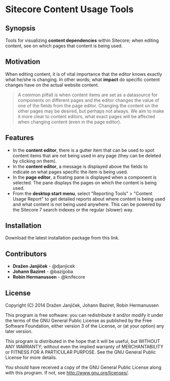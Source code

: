 ﻿Sitecore Content Usage Tools
============================

## Synopsis

Tools for visualizing **content dependencies** within Sitecore; when editing content, see on which pages that content is being used.

## Motivation

When editing content, it is of vital importance that the editor knows exactly what he/she is changing. In other words; what **impact** do specific content changes have on the actual website content.

> A common pitfall is when content items are set as a datasource for components on different pages and the editor changes the value of one of the fields from the page editor. Changing the content on the other pages may be desired, but perhaps not always. We aim to make it more clear to content editors, what exact pages will be affected when changing content (even in the page editor).

## Features

* In the **content editor**, there is a gutter item that can be used to spot content items that are not being used in any page (they can be deleted by clicking on them).
* In the **content editor**, a message is displayed above the fields to indicate on what pages specific the item is being used.
* In the **page editor**, a floating pane is displayed when a component is selected. The pane displays the pages on which the content is being used.
* From the **desktop start menu**, select "Reporting Tools" > "Content Usage Report" to get detailed reports about where content is being used and what content is not being used anywhere. This can be powered by the Sitecore 7 search indexes or the regular (slower) way.

## Installation

Download the latest installation package from this link.

## Contributors

* **Dražen Janjiček** - @djanjicek
* **Johann Baziret** - @bazijjoba
* **Robin Hermanussen** - @knifecore

## License

Copyright (C) 2014 Dražen Janjiček, Johann Baziret, Robin Hermanussen

This program is free software: you can redistribute it and/or modify
it under the terms of the GNU General Public License as published by
the Free Software Foundation, either version 3 of the License, or
(at your option) any later version.

This program is distributed in the hope that it will be useful,
but WITHOUT ANY WARRANTY; without even the implied warranty of
MERCHANTABILITY or FITNESS FOR A PARTICULAR PURPOSE. See the
GNU General Public License for more details.

You should have received a copy of the GNU General Public License
along with this program. If not, see <http://www.gnu.org/licenses/>.